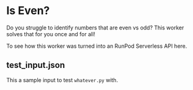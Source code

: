 # Is Even?

Do you struggle to identify numbers that are even vs odd? This worker solves that for you once and for all!

To see how this worker was turned into an RunPod Serverless API here.

## test_input.json

This a sample input to test `whatever.py` with.
